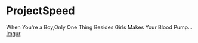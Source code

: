 # ProjectSpeed

When You're a Boy,Only One Thing Besides Girls Makes Your Blood Pump...
[Imgur](https://imgur.com/lBwqsOc)
